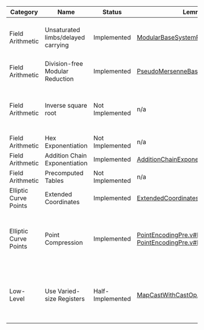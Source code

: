 | Category              |  Name                               |  Status           |  Lemma(s)                                                                                                                                                                                                                                  |  Description                                                                                                                                                                                                                                     | 
|-----------------------|-------------------------------------|-------------------|--------------------------------------------------------------------------------------------------------------------------------------------------------------------------------------------------------------------------------------------|--------------------------------------------------------------------------------------------------------------------------------------------------------------------------------------------------------------------------------------------------| 
| Field Arithmetic      |  Unsaturated limbs/delayed carrying |  Implemented      |  [ModularBaseSystemProofs.v#L347](https://github.com/mit-plv/fiat-crypto/blob/master/src/ModularArithmetic/ModularBaseSystemProofs.v#L347)                                                                                                 |  Represent field elements using more machine words than strictly necessary in order to delay carrying (for example, represent a 255-bit number using 51 bits per 64-bit word)                                                                    | 
| Field Arithmetic      |  Division-free Modular Reduction    |  Implemented      |  [PseudoMersenneBaseParamProofs.v#L41](https://github.com/mit-plv/fiat-crypto/blob/master/src/ModularArithmetic/PseudoMersenneBaseParamProofs.v#L41)                                                                                       |  Reduce $x$ modulo $2^k-c$ by splitting $x$ into $a$ and $b$ such that $a + 2^k * b = x$, then returning $a + c * b$                                                                                                                             | 
| Field Arithmetic      |  Inverse square root                |  Not Implemented  |  n/a                                                                                                                                                                                                                                       |  Compute $\frac{1}{\sqrt{x}}$ rather than $\sqrt{x}$. Then, for example, in order to compute $\sqrt{\frac{x}{y}}$, compute $x * \frac{1}{\sqrt{xy}}$ rather than doing two expensive square root computations                                    | 
| Field Arithmetic      |  Hex Exponentiation                 |  Not Implemented  |  n/a                                                                                                                                                                                                                                       |  TODO                                                                                                                                                                                                                                            | 
| Field Arithmetic      |  Addition Chain Exponentiation      |  Implemented      |  [AdditionChainExponentiation.v#L53](https://github.com/mit-plv/fiat-crypto/blob/master/src/Util/AdditionChainExponentiation.v#L53)                                                                                                        |  https://en.wikipedia.org/wiki/Addition-chain_exponentiation                                                                                                                                                                                     | 
| Field Arithmetic      |  Precomputed Tables                 |  Not Implemented  |  n/a                                                                                                                                                                                                                                       |  TODO                                                                                                                                                                                                                                            | 
| Elliptic Curve Points |  Extended Coordinates               |  Implemented      |  [ExtendedCoordinates.v#L258](https://github.com/mit-plv/fiat-crypto/blob/master/src/CompleteEdwardsCurve/ExtendedCoordinates.v#L258)                                                                                                      |  http://hyperelliptic.org/EFD/g1p/auto-edwards.html                                                                                                                                                                                              | 
| Elliptic Curve Points |  Point Compression                  |  Implemented      |  [PointEncodingPre.v#L313](https://github.com/mit-plv/fiat-crypto/blob/master/src/Encoding/PointEncodingPre.v#L313) and [PointEncodingPre.v#L412](https://github.com/mit-plv/fiat-crypto/blob/master/src/Encoding/PointEncodingPre.v#L412) |  Instead of transmitting $(x,y)$ to transmit a point, transmit $y$ and a bit representing the sign of $x$. Decode $x$ by solving the curve equation for $x^2$, taking the square root, and picking the square root with the appropriate sign bit | 
| Low-Level             |  Use Varied-size Registers          |  Half-Implemented |  [MapCastWithCastOp.v#L116](https://github.com/mit-plv/fiat-crypto/blob/master/src/Reflection/MapCastWithCastOp.v#L116)                                                                                                                    |  Rather than using the largest available integer size (e.g., `uint32_t` on x86_32, `uint64_t` on x86_64) for all operations, pick the smallest integer size which is guaranteed to fit the result for each arithmetic operation separately       | 


